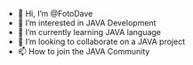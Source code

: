 - 👋 Hi, I’m @FotoDave
- 👀 I’m interested in  JAVA Development
- 🌱 I’m currently learning  JAVA language
- 💞️ I’m looking to collaborate on a JAVA project
- 📫 How to join  the JAVA Community

<!---
FotoDave/FotoDave is a ✨ special ✨ repository because its `README.md` (this file) appears on your GitHub profile.
You can click the Preview link to take a look at your changes.
--->

